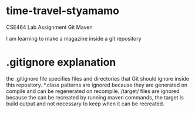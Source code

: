 # time-travel-styamamo
CSE464 Lab Assignment Git Maven

I am learning to make a magazine inside a git repository


# .gitignore explanation
the .gitignore file specifies files and directories that Git should ignore inside this repository.
*.class patterns are ignored because they are generated on compile and can be regenerated on recompile. 
/target/ files are ignored because the can be recreated by running maven commands, the target is build output and not necessary to keep when it can be recreated. 

